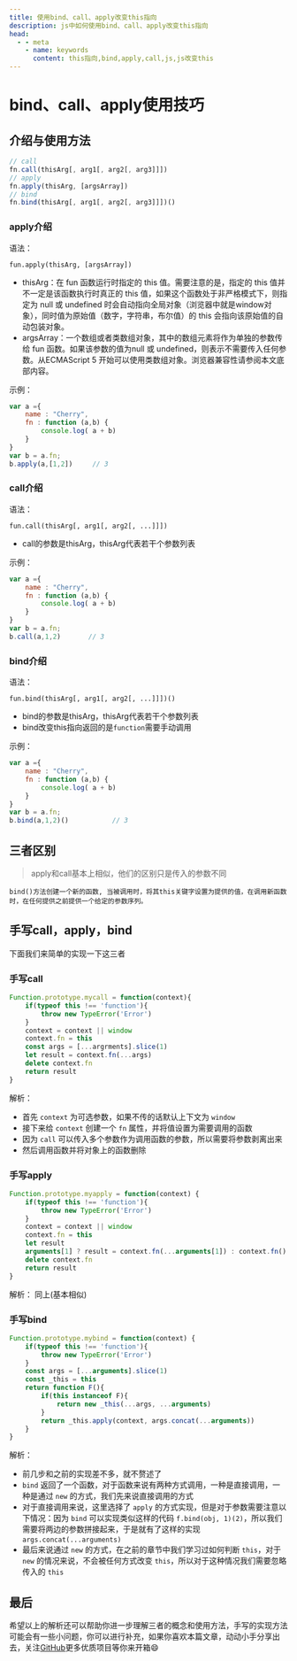 ```yaml
---
title: 使用bind、call、apply改变this指向
description: js中如何使用bind、call、apply改变this指向
head:
  - - meta
    - name: keywords
      content: this指向,bind,apply,call,js,js改变this
---
```


# bind、call、apply使用技巧

## 介绍与使用方法
```js
// call
fn.call(thisArg[, arg1[, arg2[, arg3]]])
// apply
fn.apply(thisArg, [argsArray])
// bind
fn.bind(thisArg[, arg1[, arg2[, arg3]]])()
```
### apply介绍
语法：

`fun.apply(thisArg, [argsArray])`

- thisArg：在 fun 函数运行时指定的 this 值。需要注意的是，指定的 this 值并不一定是该函数执行时真正的 this 值，如果这个函数处于非严格模式下，则指定为 null 或 undefined 时会自动指向全局对象（浏览器中就是window对象），同时值为原始值（数字，字符串，布尔值）的 this 会指向该原始值的自动包装对象。
- argsArray：一个数组或者类数组对象，其中的数组元素将作为单独的参数传给 fun 函数。如果该参数的值为null 或 undefined，则表示不需要传入任何参数。从ECMAScript 5 开始可以使用类数组对象。浏览器兼容性请参阅本文底部内容。

示例：
```js
var a ={
    name : "Cherry",
    fn : function (a,b) {
        console.log( a + b)
    }
}
var b = a.fn;
b.apply(a,[1,2])     // 3
```

### call介绍
语法：

`fun.call(thisArg[, arg1[, arg2[, ...]]])`

- call的参数是thisArg，thisArg代表若干个参数列表

示例：
```js
var a ={
    name : "Cherry",
    fn : function (a,b) {
        console.log( a + b)
    }
}
var b = a.fn;
b.call(a,1,2)       // 3
```

### bind介绍
语法：

`fun.bind(thisArg[, arg1[, arg2[, ...]]])()`

- bind的参数是thisArg，thisArg代表若干个参数列表
- bind改变this指向返回的是`function`需要手动调用

示例：
```js
var a ={
    name : "Cherry",
    fn : function (a,b) {
        console.log( a + b)
    }
}
var b = a.fn;
b.bind(a,1,2)()           // 3
```

## 三者区别

>apply和call基本上相似，他们的区别只是传入的参数不同

`bind()方法创建一个新的函数, 当被调用时，将其this关键字设置为提供的值，在调用新函数时，在任何提供之前提供一个给定的参数序列。`

## 手写call，apply，bind
下面我们来简单的实现一下这三者

### 手写call
```js
Function.prototype.mycall = function(context){
    if(typeof this !== 'function'){
        throw new TypeError('Error')
    }
    context = context || window
    context.fn = this
    const args = [...argrments].slice(1)
    let result = context.fn(...args)
    delete context.fn
    return result
}
```
解析：

- 首先 `context` 为可选参数，如果不传的话默认上下文为 `window`
- 接下来给 `context` 创建一个 `fn` 属性，并将值设置为需要调用的函数
- 因为 `call` 可以传入多个参数作为调用函数的参数，所以需要将参数剥离出来
- 然后调用函数并将对象上的函数删除

### 手写apply
```js
Function.prototype.myapply = function(context) {
    if(typeof this !== 'function'){
        throw new TypeError('Error')
    }
    context = context || window
    context.fn = this
    let result
    arguments[1] ? result = context.fn(...arguments[1]) : context.fn()
    delete context.fn
    return result
}
```

解析：
同上(基本相似)

### 手写bind
```js
Function.prototype.mybind = function(context) {
    if(typeof this !== 'function'){
        throw new TypeError('Error')
    }
    const args = [...arguments].slice(1)
    const _this = this
    return function F(){
        if(this instanceof F){
            return new _this(...args, ...arguments)
        }
        return _this.apply(context, args.concat(...arguments))
    }
}
```
解析：

- 前几步和之前的实现差不多，就不赘述了
- `bind` 返回了一个函数，对于函数来说有两种方式调用，一种是直接调用，一种是通过 `new` 的方式，我们先来说直接调用的方式
- 对于直接调用来说，这里选择了 `apply` 的方式实现，但是对于参数需要注意以下情况：因为 `bind` 可以实现类似这样的代码 `f.bind(obj, 1)(2)`，所以我们需要将两边的参数拼接起来，于是就有了这样的实现 `args.concat(...arguments)`
- 最后来说通过 `new` 的方式，在之前的章节中我们学习过如何判断 `this`，对于 `new` 的情况来说，不会被任何方式改变 `this`，所以对于这种情况我们需要忽略传入的 `this` 

## 最后
希望以上的解析还可以帮助你进一步理解三者的概念和使用方法，手写的实现方法可能会有一些小问题，你可以进行补充，如果你喜欢本篇文章，动动小手分享出去，关注[GitHub](https://github.com/Peachick)更多优质项目等你来开箱:smile:


<Gitalk />
